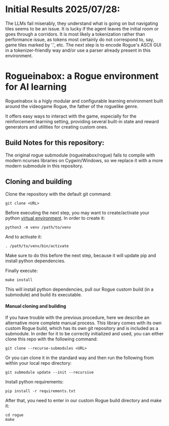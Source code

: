 # Initial Results 2025/07/28:

The LLMs fail miserably, they understand what is going on but navigating tiles seems to be an issue. It is lucky if the agent leaves the initial room or goes through a corridors. It is most likely a tokenization rather than performance issue, as tokens most certainly do not correspond to, say, game tiles marked by '.', etc. The next step is to encode Rogue's ASCII GUI in a tokenizer-friendly way and/or use a parser already present in this environment.

# Rogueinabox: a Rogue environment for AI learning

  Rogueinabox is a higly modular and configurable learning environment built around the videogame Rogue,
  the father of the roguelike genre.
  
  It offers easy ways to interact with the game, especially for the reinforcement learning setting,
  providing several built-in state and reward generators and utilities for creating custom ones. 

## Build Notes for this repository:
The original rogue submodule (rogueinabox/rogue) fails to compile with modern ncurses libraries on Cygwin/Windows, so we replace it with a more modern submodule in this repository.


## Cloning and building

  Clone the repository with the default git command:
  ```console
  git clone <URL>
  ```
  
  Before executing the next step, you may want to create/activate your python
  [virtual environment](https://docs.python.org/3/library/venv.html).
  In order to create it:
  ```console
  python3 -m venv /path/to/venv
  ```

  And to activate it:
  ```console
  . /path/to/venv/bin/activate
  ```
  Make sure to do this before the next step, because it will update pip
  and install python dependencies.

  Finally execute:
  ```console
  make install
  ```
  
  This will install python dependencies, pull our Rogue custom build (in a submodule) and build its executable.
  
#### Manual cloning and building

  If you have trouble with the previous procedure,
  here we describe an alternative more complete manual process.
  This library comes with its own custom Rogue build,
  which has its own git repository and is included as a submodule.
  In order for it to be correctly initialized and used, you can either clone this repo
  with the following command:
  ```console
  git clone --recurse-submodules <URL>
  ```

  Or you can clone it in the standard way and then run the following
  from within your local repo directory:
  ```console
  git submodule update --init --recursive
  ```
  
  Install python requirements:
  ```console
  pip install -r requirements.txt
  ```
  
  After that, you need to enter in our custom Rogue build directory and make it:
  ```console
  cd rogue
  make
  ```
